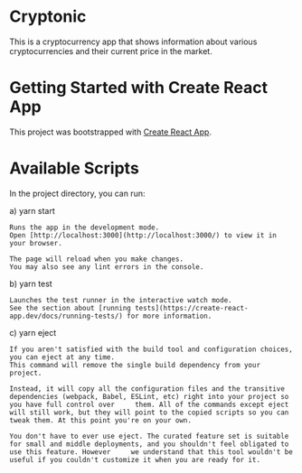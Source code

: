 # Cryptonic
This is a cryptocurrency app that shows information about various cryptocurrencies and their current price in the market.

# Getting Started with Create React App
This project was bootstrapped with [Create React App](https://create-react-app.dev/).

# Available Scripts
In the project directory, you can run:

a) yarn start

    Runs the app in the development mode.
    Open [http://localhost:3000](http://localhost:3000/) to view it in your browser.

    The page will reload when you make changes.
    You may also see any lint errors in the console.
  
 b) yarn test
 
    Launches the test runner in the interactive watch mode.
    See the section about [running tests](https://create-react-app.dev/docs/running-tests/) for more information.
    
 c) yarn eject
 
    If you aren't satisfied with the build tool and configuration choices, you can eject at any time.
    This command will remove the single build dependency from your project.

    Instead, it will copy all the configuration files and the transitive dependencies (webpack, Babel, ESLint, etc) right into your project so you have full control over     them. All of the commands except eject will still work, but they will point to the copied scripts so you can tweak them. At this point you're on your own.

    You don't have to ever use eject. The curated feature set is suitable for small and middle deployments, and you shouldn't feel obligated to use this feature. However     we understand that this tool wouldn't be useful if you couldn't customize it when you are ready for it.
